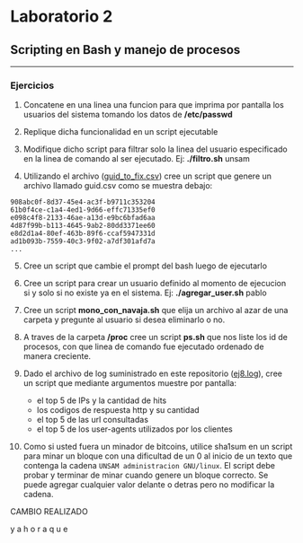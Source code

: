 # Laboratorio 2
## Scripting en Bash y manejo de procesos
---
### Ejercicios
1. Concatene en una linea una funcion para que imprima por pantalla los usuarios del sistema tomando los datos de **/etc/passwd**


2. Replique dicha funcionalidad en un script ejecutable


3. Modifique dicho script para filtrar solo la linea del usuario especificado en la linea de comando al ser ejecutado.  Ej: **./filtro.sh** unsam


4. Utilizando el archivo ([guid_to_fix.csv](./guid_to_fix.csv)) cree un script que genere un archivo llamado guid.csv como se muestra debajo:
```
908abc0f-8d37-45e4-ac3f-b9711c353204
61b0f4ce-c1a4-4ed1-9d66-effc71335ef0
e098c4f8-2133-46ae-a13d-e9bc6bfad6aa
4d87f99b-b113-4645-9ab2-80dd3371ee60
e8d2d1a4-80ef-463b-89f6-ccaf5947331d
ad1b093b-7559-40c3-9f02-a7df301afd7a
...
``` 


5. Cree un script que cambie el prompt del bash luego de ejecutarlo


6. Cree un script para crear un usuario definido al momento de ejecucion si y solo si no existe ya en el sistema. Ej: **./agregar_user.sh** pablo


7. Cree un script **mono_con_navaja.sh** que elija un archivo al azar de una carpeta y pregunte al usuario si desea eliminarlo o no.


8. A traves de la carpeta **/proc** cree un script **ps.sh** que nos liste los id de procesos, con que linea de comando fue ejecutado ordenado de manera creciente.


9. Dado el archivo de log suministrado en este repositorio ([ej8.log](./ej8.log)), cree un script que mediante argumentos muestre por pantalla:
    * el top 5 de IPs y la cantidad de hits
    * los codigos de respuesta http y su cantidad
    * el top 5 de las url consultadas
    * el top 5 de los user-agents utilizados por los clientes


10. Como si usted fuera un minador de bitcoins, utilice sha1sum en un script para minar un bloque con una dificultad de un 0 al inicio de un texto que contenga la cadena `UNSAM administracion GNU/linux`. El script debe probar y terminar de minar cuando genere un bloque correcto. Se puede agregar cualquier valor delante o detras pero no modificar la cadena.

CAMBIO REALIZADO

y a h o r a q u e

